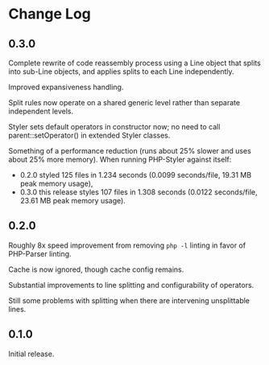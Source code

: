 # Change Log

## 0.3.0

Complete rewrite of code reassembly process using a Line object that splits into sub-Line objects, and applies splits to each Line independently.

Improved expansiveness handling.

Split rules now operate on a shared generic level rather than separate independent levels.

Styler sets default operators in constructor now; no need to call parent::setOperator() in extended Styler classes.

Something of a performance reduction (runs about 25% slower and uses about 25% more memory). When running PHP-Styler against itself:

- 0.2.0 styled 125 files in 1.234 seconds (0.0099 seconds/file, 19.31 MB peak memory usage),
- 0.3.0 this release styles 107 files in 1.308 seconds (0.0122 seconds/file, 23.61 MB peak memory usage).

## 0.2.0

Roughly 8x speed improvement from removing `php -l` linting in favor of PHP-Parser linting.

Cache is now ignored, though cache config remains.

Substantial improvements to line splitting and configurability of operators.

Still some problems with splitting when there are intervening unsplittable lines.

## 0.1.0

Initial release.
